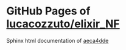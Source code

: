 GitHub Pages of [lucacozzuto/elixir_NF](https://github.com/lucacozzuto/elixir_NF.git)
===
Sphinx html documentation of [aeca4dde](https://github.com/lucacozzuto/elixir_NF/tree/aeca4ddee8722582dad9952dd4b87e621d15fa7c)
